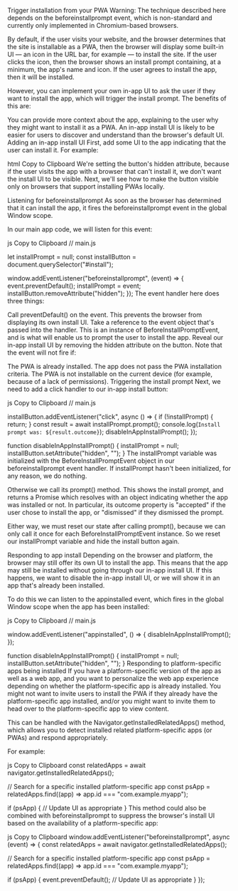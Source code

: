 Trigger installation from your PWA
Warning: The technique described here depends on the beforeinstallprompt event, which is non-standard and currently only implemented in Chromium-based browsers.

By default, if the user visits your website, and the browser determines that the site is installable as a PWA, then the browser will display some built-in UI — an icon in the URL bar, for example — to install the site. If the user clicks the icon, then the browser shows an install prompt containing, at a minimum, the app's name and icon. If the user agrees to install the app, then it will be installed.

However, you can implement your own in-app UI to ask the user if they want to install the app, which will trigger the install prompt. The benefits of this are:

You can provide more context about the app, explaining to the user why they might want to install it as a PWA.
An in-app install UI is likely to be easier for users to discover and understand than the browser's default UI.
Adding an in-app install UI
First, add some UI to the app indicating that the user can install it. For example:

html
Copy to Clipboard
<button id="install" hidden>Install</button>
We're setting the button's hidden attribute, because if the user visits the app with a browser that can't install it, we don't want the install UI to be visible. Next, we'll see how to make the button visible only on browsers that support installing PWAs locally.

Listening for beforeinstallprompt
As soon as the browser has determined that it can install the app, it fires the beforeinstallprompt event in the global Window scope.

In our main app code, we will listen for this event:

js
Copy to Clipboard
// main.js

let installPrompt = null;
const installButton = document.querySelector("#install");

window.addEventListener("beforeinstallprompt", (event) => {
  event.preventDefault();
  installPrompt = event;
  installButton.removeAttribute("hidden");
});
The event handler here does three things:

Call preventDefault() on the event. This prevents the browser from displaying its own install UI.
Take a reference to the event object that's passed into the handler. This is an instance of BeforeInstallPromptEvent, and is what will enable us to prompt the user to install the app.
Reveal our in-app install UI by removing the hidden attribute on the button.
Note that the event will not fire if:

The PWA is already installed.
The app does not pass the PWA installation criteria.
The PWA is not installable on the current device (for example, because of a lack of permissions).
Triggering the install prompt
Next, we need to add a click handler to our in-app install button:

js
Copy to Clipboard
// main.js

installButton.addEventListener("click", async () => {
  if (!installPrompt) {
    return;
  }
  const result = await installPrompt.prompt();
  console.log(`Install prompt was: ${result.outcome}`);
  disableInAppInstallPrompt();
});

function disableInAppInstallPrompt() {
  installPrompt = null;
  installButton.setAttribute("hidden", "");
}
The installPrompt variable was initialized with the BeforeInstallPromptEvent object in our beforeinstallprompt event handler. If installPrompt hasn't been initialized, for any reason, we do nothing.

Otherwise we call its prompt() method. This shows the install prompt, and returns a Promise which resolves with an object indicating whether the app was installed or not. In particular, its outcome property is "accepted" if the user chose to install the app, or "dismissed" if they dismissed the prompt.

Either way, we must reset our state after calling prompt(), because we can only call it once for each BeforeInstallPromptEvent instance. So we reset our installPrompt variable and hide the install button again.

Responding to app install
Depending on the browser and platform, the browser may still offer its own UI to install the app. This means that the app may still be installed without going through our in-app install UI. If this happens, we want to disable the in-app install UI, or we will show it in an app that's already been installed.

To do this we can listen to the appinstalled event, which fires in the global Window scope when the app has been installed:

js
Copy to Clipboard
// main.js

window.addEventListener("appinstalled", () => {
  disableInAppInstallPrompt();
});

function disableInAppInstallPrompt() {
  installPrompt = null;
  installButton.setAttribute("hidden", "");
}
Responding to platform-specific apps being installed
If you have a platform-specific version of the app as well as a web app, and you want to personalize the web app experience depending on whether the platform-specific app is already installed. You might not want to invite users to install the PWA if they already have the platform-specific app installed, and/or you might want to invite them to head over to the platform-specific app to view content.

This can be handled with the Navigator.getInstalledRelatedApps() method, which allows you to detect installed related platform-specific apps (or PWAs) and respond appropriately.

For example:

js
Copy to Clipboard
const relatedApps = await navigator.getInstalledRelatedApps();

// Search for a specific installed platform-specific app
const psApp = relatedApps.find((app) => app.id === "com.example.myapp");

if (psApp) {
  // Update UI as appropriate
}
This method could also be combined with beforeinstallprompt to suppress the browser's install UI based on the availability of a platform-specific app:

js
Copy to Clipboard
window.addEventListener("beforeinstallprompt", async (event) => {
  const relatedApps = await navigator.getInstalledRelatedApps();

  // Search for a specific installed platform-specific app
  const psApp = relatedApps.find((app) => app.id === "com.example.myapp");

  if (psApp) {
    event.preventDefault();
    // Update UI as appropriate
  }
});